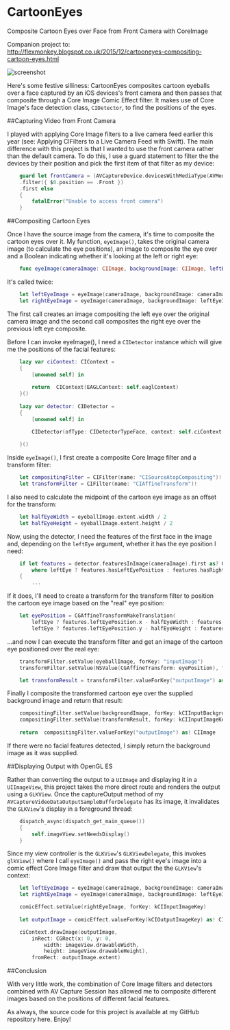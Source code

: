 # CartoonEyes
Composite Cartoon Eyes over Face from Front Camera with CoreImage

Companion project to: http://flexmonkey.blogspot.co.uk/2015/12/cartooneyes-compositing-cartoon-eyes.html

![screenshot](/FaceDetect/screenshot.jpg)

Here's some festive silliness: CartoonEyes composites cartoon eyeballs over a face captured by an iOS devices's front camera and then passes that composite through a Core Image Comic Effect filter. It makes use of Core Image's face detection class, `CIDetector`, to find the positions of the eyes.

##Capturing Video from Front Camera

I played with applying Core Image filters to a live camera feed earlier this year (see: Applying CIFilters to a Live Camera Feed with Swift). The main difference with this project is that I wanted to use the front camera rather than the default camera. To do this, I use a guard statement to filter the the devices by their position and pick the first item of that filter as my device:

```swift
    guard let frontCamera = (AVCaptureDevice.devicesWithMediaType(AVMediaTypeVideo) as! [AVCaptureDevice])
    .filter({ $0.position == .Front })
    .first else
    {
        fatalError("Unable to access front camera")
    }
```    

##Compositing Cartoon Eyes

Once I have the source image from the camera, it's time to composite the cartoon eyes over it. My function, `eyeImage()`, takes the original camera image (to calculate  the eye positions), an image to composite the eye over and a Boolean indicating whether it's looking at the left or right eye:

```swift
    func eyeImage(cameraImage: CIImage, backgroundImage: CIImage, leftEye: Bool) -> CIImage
```

It's called twice:

```swift
    let leftEyeImage = eyeImage(cameraImage, backgroundImage: cameraImage, leftEye: true)
    let rightEyeImage = eyeImage(cameraImage, backgroundImage: leftEyeImage, leftEye: false)
```

The first call creates an image compositing the left eye over the original camera image and the second call composites the right eye over the previous left eye composite.

Before I can invoke eyeImage(), I need a `CIDetector` instance which will give me the positions of the facial features:

```swift
    lazy var ciContext: CIContext =
    {
        [unowned self] in
        
        return  CIContext(EAGLContext: self.eaglContext)
    }()
    
    lazy var detector: CIDetector =
    {
        [unowned self] in
        
        CIDetector(ofType: CIDetectorTypeFace, context: self.ciContext, options: nil)

    }()
```

Inside `eyeImage()`, I first create a composite Core Image filter and a transform filter:

```swift
    let compositingFilter = CIFilter(name: "CISourceAtopCompositing")!
    let transformFilter = CIFilter(name: "CIAffineTransform")!
```

I also need to calculate the midpoint of the cartoon eye image as an offset for the transform:

```swift
    let halfEyeWidth = eyeballImage.extent.width / 2
    let halfEyeHeight = eyeballImage.extent.height / 2
```

Now, using the detector, I need the features of the first face in the image and, depending on the `leftEye` argument, whether it has the eye position I need:

```swift
    if let features = detector.featuresInImage(cameraImage).first as? CIFaceFeature
        where leftEye ? features.hasLeftEyePosition : features.hasRightEyePosition
    {
        ...
```

If it does, I'll need to create a transform for the transform filter to position the cartoon eye image based on the "real" eye position:

```swift
    let eyePosition = CGAffineTransformMakeTranslation(
        leftEye ? features.leftEyePosition.x - halfEyeWidth : features.rightEyePosition.x - halfEyeWidth,
        leftEye ? features.leftEyePosition.y - halfEyeHeight : features.rightEyePosition.y - halfEyeHeight)
```

...and now I can execute the transform filter and get an image of the cartoon eye positioned over the real eye:

```swift
    transformFilter.setValue(eyeballImage, forKey: "inputImage")
    transformFilter.setValue(NSValue(CGAffineTransform: eyePosition), forKey: "inputTransform")

    let transformResult = transformFilter.valueForKey("outputImage") as! CIImage
```

Finally I composite the transformed cartoon eye over the supplied background image and return that result:

```swift
    compositingFilter.setValue(backgroundImage, forKey: kCIInputBackgroundImageKey)
    compositingFilter.setValue(transformResult, forKey: kCIInputImageKey)
    
    return  compositingFilter.valueForKey("outputImage") as! CIImage
```

If there were no facial features detected, I simply return the background image as it was supplied.

##Displaying Output with OpenGL ES

Rather than converting the output to a `UIImage` and displaying it in a `UIImageView`, this project takes the more direct route and renders the output using a `GLKView`. Once the captureOutput method of my `AVCaptureVideoDataOutputSampleBufferDelegate` has its image, it invalidates the `GLKView`'s display in a foreground thread:

```swift
    dispatch_async(dispatch_get_main_queue())
    {
        self.imageView.setNeedsDisplay()
    }
```

Since my view controller is the `GLKView`'s `GLKViewDelegate`, this invokes `glkView()` where I call `eyeImage()` and pass the right eye's image into a comic effect Core Image filter and draw that output the the `GLKView`'s context:

```swift
    let leftEyeImage = eyeImage(cameraImage, backgroundImage: cameraImage, leftEye: true)
    let rightEyeImage = eyeImage(cameraImage, backgroundImage: leftEyeImage, leftEye: false)

    comicEffect.setValue(rightEyeImage, forKey: kCIInputImageKey)
    
    let outputImage = comicEffect.valueForKey(kCIOutputImageKey) as! CIImage

    ciContext.drawImage(outputImage,
        inRect: CGRect(x: 0, y: 0,
            width: imageView.drawableWidth,
            height: imageView.drawableHeight),
        fromRect: outputImage.extent)
```

##Conclusion

With very little work, the combination of Core Image filters and detectors combined with AV Capture Session has allowed me to composite different images based on the positions of different facial features. 

As always, the source code for this project is available at my GitHub repository here. Enjoy!
